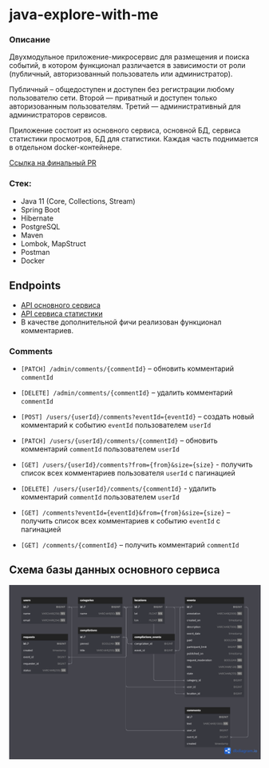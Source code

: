 # java-explore-with-me

### Описание
Двухмодульное приложение-микросервис для размещения и поиска событий, в котором функционал различается в зависимости 
от роли (публичный, авторизованный пользователь или администратор).

Публичный – общедоступен и доступен без регистрации любому пользователю сети. Второй — приватный и доступен только авторизованным пользователям. Третий — административный для администраторов сервисов.

Приложение состоит из основного сервиса, основной БД, сервиса статистики просмотров, БД для статистики. 
Каждая часть поднимается в отдельном docker-контейнере.

[Ссылка на финальный PR](https://github.com/daniilbacardi/java-explore-with-me/pull/6)

### Стек: 
- Java 11 (Core, Collections, Stream)
- Spring Boot
- Hibernate
- PostgreSQL
- Maven
- Lombok, MapStruct
- Postman
- Docker

## Endpoints
- [API основного сервиса](./ewm-main-service-spec.json)
- [API сервиса статистики](./ewm-stats-service-spec.json)
- В качестве дополнительной фичи реализован функционал комментариев.

### Comments
- `[PATCH] /admin/comments/{commentId}` – обновить комментарий `commentId`
- `[DELETE] /admin/comments/{commentId}` – удалить комментарий `commentId`
  
- `[POST] /users/{userId}/comments?eventId={eventId}` – создать новый комментарий к событию `eventId` 
пользователем `userId`
- `[PATCH] /users/{userId}/comments/{commentId}` – обновить комментарий `commentId` пользователем `userId`
- `[GET] /users/{userId}/comments?from={from}&size={size}` - получить список всех комментариев пользователя `userId` 
с пагинацией
- `[DELETE] /users/{userId}/comments/{commentId}` - удалить комментарий `commentId` пользователем `userId`

- `[GET] /comments?eventId={eventId}&from={from}&size={size}` – получить список всех комментариев к событию `eventId` 
с пагинацией
- `[GET] /comments/{commentId}` – получить комментарий `commentId`

## Схема базы данных основного сервиса
![](main_service_schema.png)



